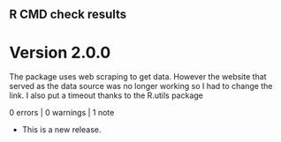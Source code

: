 ## R CMD check results

# Version 2.0.0
The package uses web scraping to get data. However the website that served as the data source was no longer working so I had to change the link.
I also put a timeout thanks to the R.utils package

0 errors | 0 warnings | 1 note

* This is a new release.
